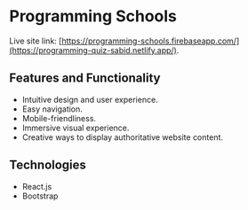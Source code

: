 # Programming Schools

Live site link: [https://programming-schools.firebaseapp.com/](https://programming-quiz-sabid.netlify.app/).

## Features and Functionality
* Intuitive design and user experience.
* Easy navigation.
* Mobile-friendliness.
* Immersive visual experience.
* Creative ways to display authoritative website content.

## Technologies
* React.js
* Bootstrap